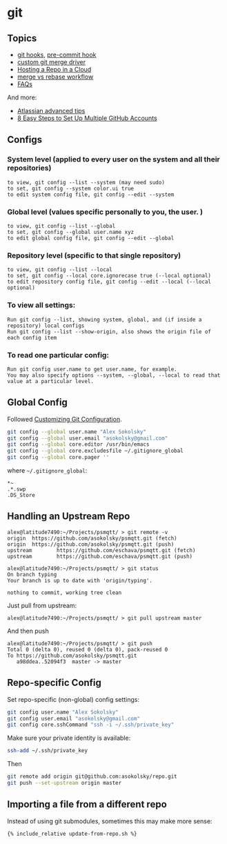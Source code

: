 # git

## Topics

* [git hooks](https://www.atlassian.com/git/tutorials/git-hooks),
[pre-commit hook](pre-commit-hook.html)
* [custom git merge driver](custom-merge-driver.html)
* [Hosting a Repo in a Cloud](hosting.html)
* [merge vs rebase workflow](workflow.html)
* [FAQs](faq.html)

And more:
* [Atlassian advanced tips](https://www.atlassian.com/git/tutorials/merging-vs-rebasing)
* [8 Easy Steps to Set Up Multiple GitHub Accounts](https://blog.gitguardian.com/8-easy-steps-to-set-up-multiple-git-accounts/)

## Configs

### System level (applied to every user on the system and all their repositories)

    to view, git config --list --system (may need sudo)
    to set, git config --system color.ui true
    to edit system config file, git config --edit --system

### Global level (values specific personally to you, the user. )

    to view, git config --list --global
    to set, git config --global user.name xyz
    to edit global config file, git config --edit --global

### Repository level (specific to that single repository)

    to view, git config --list --local
    to set, git config --local core.ignorecase true (--local optional)
    to edit repository config file, git config --edit --local (--local optional)

### To view all settings:

    Run git config --list, showing system, global, and (if inside a repository) local configs
    Run git config --list --show-origin, also shows the origin file of each config item

### To read one particular config:

    Run git config user.name to get user.name, for example.
    You may also specify options --system, --global, --local to read that value at a particular level.


## Global Config

Followed
[Customizing Git Configuration](https://git-scm.com/book/en/v2/Customizing-Git-Git-Configuration).

```sh
git config --global user.name "Alex Sokolsky"
git config --global user.email "asokolsky@gmail.com"
git config --global core.editor /usr/bin/emacs
git config --global core.excludesfile ~/.gitignore_global
git config --global core.pager ''
```

where `~/.gitignore_global`:
```
*~
.*.swp
.DS_Store
```

## Handling an Upstream Repo

```
alex@latitude7490:~/Projects/psmqtt/ > git remote -v
origin  https://github.com/asokolsky/psmqtt.git (fetch)
origin  https://github.com/asokolsky/psmqtt.git (push)
upstream        https://github.com/eschava/psmqtt.git (fetch)
upstream        https://github.com/eschava/psmqtt.git (push)

alex@latitude7490:~/Projects/psmqtt/ > git status
On branch typing
Your branch is up to date with 'origin/typing'.

nothing to commit, working tree clean
```

Just pull from upstream:

```
alex@latitude7490:~/Projects/psmqtt/ > git pull upstream master
```
And then push
```
alex@latitude7490:~/Projects/psmqtt/ > git push
Total 0 (delta 0), reused 0 (delta 0), pack-reused 0
To https://github.com/asokolsky/psmqtt.git
   a98ddea..52094f3  master -> master
```

## Repo-specific Config

Set repo-specific (non-global) config settings:
```sh
git config user.name "Alex Sokolsky"
git config user.email "asokolsky@gmail.com"
git config core.sshCommand "ssh -i ~/.ssh/private_key"
```

Make sure your private identity is available:
```sh
ssh-add ~/.ssh/private_key
```

Then
```sh
git remote add origin git@github.com:asokolsky/repo.git
git push --set-upstream origin master
```

## Importing a file from a different repo

Instead of using git submodules, sometimes this may make more sense:
```sh
{% include_relative update-from-repo.sh %}
```
